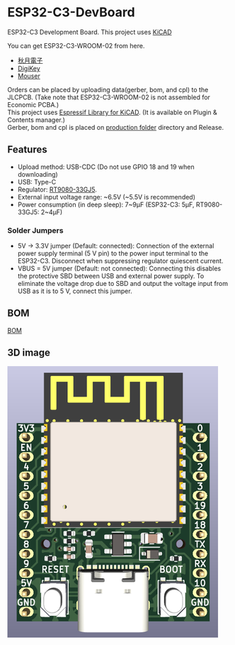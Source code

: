 # ESP32-C3-DevBoard
ESP32-C3 Development Board. This project uses [KiCAD](https://KiCAD.org)

You can get ESP32-C3-WROOM-02 from here.  
* [秋月電子](https://akizukidenshi.com/catalog/g/gM-17493/)  
* [DigiKey](https://www.digikey.jp/ja/products/detail/espressif-systems/ESP32-C3-WROOM-02-N4/14553031)
* [Mouser](https://www.mouser.jp/ProductDetail/Espressif-Systems/ESP32-C3-WROOM-02-N4?qs=stqOd1AaK7%2FqjTZKEOgfUg%3D%3D)

Orders can be placed by uploading data(gerber, bom, and cpl) to the JLCPCB. (Take note that ESP32-C3-WROOM-02 is not assembled for Economic PCBA.)  
This project uses [Espressif Library for KiCAD](https://github.com/espressif/kicad-libraries). (It is available on Plugin & Contents manager.)  
Gerber, bom and cpl is placed on [production folder](/production) directory and Release. 

## Features
* Upload method: USB-CDC (Do not use GPIO 18 and 19 when downloading)
* USB: Type-C
* Regulator: [RT9080-33GJ5](https://www.richtek.com/Products/Linear%20Regulator/Single%20Output%20Linear%20Regulator/RT9080?sc_lang=en).
* External input voltage range: ~6.5V (~5.5V is recommended)
* Power consumption (in deep sleep): 7~9µF (ESP32-C3: 5µF, RT9080-33GJ5: 2~4µF)

### Solder Jumpers
* 5V -> 3.3V jumper (Default: connected): Connection of the external power supply terminal (5 V pin) to the power input terminal to the ESP32-C3. Disconnect when suppressing regulator quiescent current.
* VBUS = 5V jumper (Default: not connected): Connecting this disables the protective SBD between USB and external power supply. To eliminate the voltage drop due to SBD and output the voltage input from USB as it is to 5 V, connect this jumper.

## BOM
[BOM](/production/bom.csv)

## 3D image
![image](/ESP32-C3-DevBoard.png)
